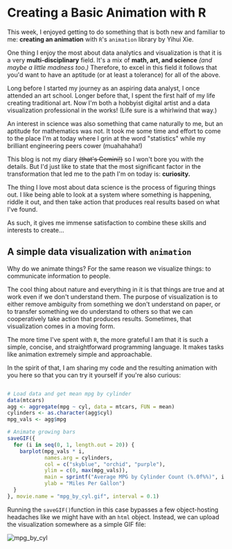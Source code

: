 # Creating a Basic Animation with R

This week, I enjoyed getting to do something that is both new and familiar to me: **creating an animation** with `R`'s `animation` library by Yihui Xie.

One thing I enjoy the most about data analytics and visualization is that it is a very **multi-disciplinary** field. It's a mix of **math, art, and science** *(and maybe a little madness too.)* Therefore, to excel in this field it follows that you'd want to have an aptitude (or at least a tolerance) for all of the above.

Long before I started my journey as an aspiring data analyst, I once attended an art school. Longer before that, I spent the first half of my life creating traditional art. Now I'm both a hobbyist digital artist and a data visualization professional in the works! (Life sure is a whirlwind that way.)

An interest in science was also something that came naturally to me, but an aptitude for mathematics was not. It took me some time and effort to come to the place I'm at today where I grin at the word "statistics" while my brilliant engineering peers cower (muahahaha!)

This blog is not my diary ~~(that's Gemini!)~~ so I won't bore you with the details. But I'd just like to state that the most significant factor in the transformation that led me to the path I'm on today is: **curiosity.**

The thing I love most about data science is the process of figuring things out. I like being able to look at a system where something is happening, riddle it out, and then take action that produces real results based on what I've found.

As such, it gives me immense satisfaction to combine these skills and interests to create...

## A simple data visualization with `animation`

Why do we animate things? For the same reason we visualize things: to communicate information to people.

The cool thing about nature and everything in it is that things are true and at work even if we don't understand them. The purpose of visualization is to either remove ambiguity from something we don't understand on paper, or to transfer something we do understand to others so that we can cooperatively take action that produces results. Sometimes, that visualization comes in a moving form.

The more time I've spent with `R`, the more grateful I am that it is such a simple, concise, and straightforward programming language. It makes tasks like animation extremely simple and approachable.

In the spirit of that, I am sharing my code and the resulting animation with you here so that you can try it yourself if you're also curious:

```R

# Load data and get mean mpg by cylinder
data(mtcars)
agg <- aggregate(mpg ~ cyl, data = mtcars, FUN = mean)
cylinders <- as.character(agg$cyl)
mpg_vals <- agg$mpg

# Animate growing bars
saveGIF({
  for (i in seq(0, 1, length.out = 20)) {
    barplot(mpg_vals * i,
            names.arg = cylinders,
            col = c("skyblue", "orchid", "purple"),
            ylim = c(0, max(mpg_vals)),
            main = sprintf("Average MPG by Cylinder Count (%.0f%%)", i * 100),
            ylab = "Miles Per Gallon")
  }
}, movie.name = "mpg_by_cyl.gif", interval = 0.1)
```

Running the `saveGIF()`function in this case bypasses a few object-hosting headaches like we might have with an `html` object. Instead, we can upload the visualization somewhere as a simple GIF file:

![mpg_by_cyl](https://github.com/user-attachments/assets/281c0c06-077c-4cb3-98db-d3ca64219863)





